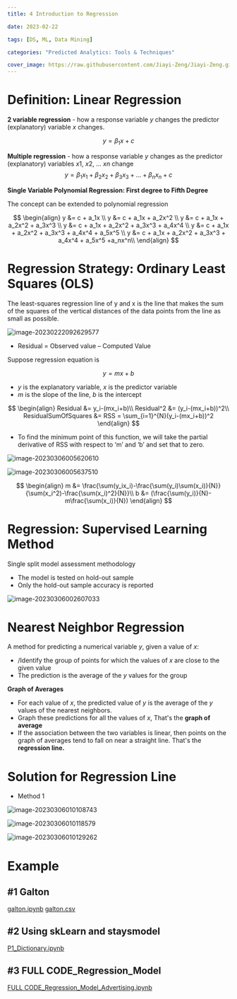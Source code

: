 ```yaml
---
title: 4 Introduction to Regression

date: 2023-02-22

tags: [DS, ML, Data Mining]

categories: "Predicted Analytics: Tools & Techniques"

cover_image: https://raw.githubusercontent.com/Jiayi-Zeng/Jiayi-Zeng.github.io/pic/img/20230223%20(3).png
---
```


# **Definition: Linear Regression**

**2 variable regression** - how a response variable $y$ changes the predictor (explanatory) variable $x$ changes.

$$
y = \beta_1x + c
$$

**Multiple regression** - how a response variable $y$ changes as the predictor (explanatory) variables $x1$, $x2$, ... $xn$ change
$$
y = \beta_1x_1+\beta_2x_2+\beta_3x_3+...+\beta_nx_n+c
$$

**Single Variable Polynomial Regression: First degree to Fifth Degree**

The concept can be extended to polynomial regression

$$
\begin{align}
y &= c + a_1x \\
y &= c + a_1x + a_2x^2 \\
y &= c + a_1x + a_2x^2 + a_3x^3 \\
y &= c + a_1x + a_2x^2 + a_3x^3 + a_4x^4 \\
y &= c + a_1x + a_2x^2 + a_3x^3 + a_4x^4 + a_5x^5 \\
y &= c + a_1x + a_2x^2 + a_3x^3 + a_4x^4 + a_5x^5 +a_nx^n\\
\end{align}
$$

# **Regression Strategy: Ordinary Least Squares (OLS)**

The least-squares regression line of y and x is the line that makes the sum of the squares of the vertical distances of the data points from the line as small as possible.

![image-20230222092629577](https://raw.githubusercontent.com/Jiayi-Zeng/Jiayi-Zeng.github.io/pic/img/image-20230222092629577.png)

* Residual = Observed value – Computed Value

Suppose regression equation is

$$
y = mx+b
$$

* $y$ is the explanatory variable, $x$ is the predictor variable
* $m$ is the slope of the line, $b$ is the intercept

$$
\begin{align}
Residual &= y_i-(mx_i+b)\\
Residual^2 &= (y_i-(mx_i+b))^2\\
ResidualSumOfSquares &= RSS = \sum_{i=1}^{N}(y_i-(mx_i+b))^2
\end{align}
$$

* To find the minimum point of this function, we will take the partial derivative of RSS with respect to ‘m’ and ‘b’ and set that to zero.

![image-20230306005620610](https://raw.githubusercontent.com/Jiayi-Zeng/Jiayi-Zeng.github.io/pic/img/image-20230306005620610.png)

![image-20230306005637510](https://raw.githubusercontent.com/Jiayi-Zeng/Jiayi-Zeng.github.io/pic/img/image-20230306005637510.png)

$$
\begin{align}
m &= \frac{\sum(y_ix_i)-\frac{\sum(y_i)\sum(x_i)}{N}}{\sum(x_i^2)-\frac{\sum(x_i)^2}{N}}\\
b &= (\frac{\sum(y_i)}{N}-m\frac{\sum(x_i)}{N})
\end{align}
$$

# Regression: Supervised Learning Method

Single split model assessment methodology
* The model is tested on hold-out sample
* Only the hold-out sample accuracy is reported

![image-20230306002607033](https://raw.githubusercontent.com/Jiayi-Zeng/Jiayi-Zeng.github.io/pic/img/image-20230306002607033.png)

# **Nearest Neighbor Regression**

A method for predicting a numerical variable $y$, given a value of $x$:
* /Identify the group of points for which the values of $x$ are close to the given value
* The prediction is the average of the $y$ values for the group

**Graph of Averages**

* For each value of $x$, the predicted value of $y$ is the average of the $y$ values of the nearest neighbors.
* Graph these predictions for all the values of $x$, That's the **graph of average**
* If the association between the two variables is linear, then points on the graph of averages tend to fall on near a straight line. That's the **regression line.**

# Solution for Regression Line

* Method 1

![image-20230306010108743](https://raw.githubusercontent.com/Jiayi-Zeng/Jiayi-Zeng.github.io/pic/img/image-20230306010108743.png)

![image-20230306010118579](https://raw.githubusercontent.com/Jiayi-Zeng/Jiayi-Zeng.github.io/pic/img/image-20230306010118579.png)

![image-20230306010129262](https://raw.githubusercontent.com/Jiayi-Zeng/Jiayi-Zeng.github.io/pic/img/image-20230306010129262.png)

# Example

## #1 Galton

[galton.ipynb](https://colab.research.google.com/drive/1EsqPlpKab6Ko7YXQzjLxe0kVI88L3341)  [galton.csv](https://drive.google.com/file/d/1R3n46DKTH_jXpkUaE_D0jOQ1mzblXTEk/view?usp=sharing)

## #2 Using skLearn and staysmodel

[P1_Dictionary.ipynb](https://colab.research.google.com/drive/1rfAxSYwvt0VAW7Z6oDrpfGb5j9TP-yZs)

## #3 FULL CODE_Regression_Model

[FULL CODE_Regression_Model_Advertising.ipynb](https://colab.research.google.com/drive/1fLiSvyb-y4cQR8MFPMc7ZytbgOTjRBr7)
